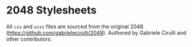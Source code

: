# 2048 Stylesheets

All `css` and `scss` files are sourced from the original 2048 (https://github.com/gabrielecirulli/2048). Authored by Gabriele Cirulli and other contributors.